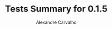 ---
title: Tests Summary for 0.1.5
author: Alexandre Carvalho
menu_title: 0.1.5
category: surefire_reports
layout: iframe
iframe_url: /docs/0.1.5/site/surefire-report.html
order: 4
---
